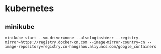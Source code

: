 # kubernetes



## minikube

```shell
minikube start --vm-driver=none --alsologtostderr --registry-mirror=https://registry.docker-cn.com --image-mirror-country=cn --image-repository=registry.cn-hangzhou.aliyuncs.com/google_containers
```


